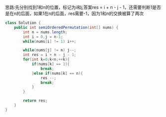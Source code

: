 思路:先分别找到1和n的位置，标记为i和j,答案res = i + n - j - 1，还需要判断1是否是在n的后面，如果1在n的后面，res需要-1，因为1和n的交换被算了两次


```java
class Solution {
    public int semiOrderedPermutation(int[] nums) {
        int n = nums.length;
        int i = 0,j = n-1;
        while(nums[i] != 1) i++;

        while(nums[j] != n) j--;
        int res = i + n - j - 1;
        for(int k=0;k<n;++k){
            if(nums[k] == 1){
                break;
            }else if(nums[k] == n){
                res --;
                break;
            }
        }

        return res;
    }
}
```